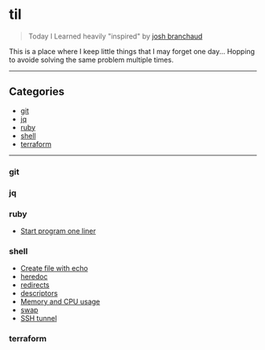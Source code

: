 # til

> Today I Learned
> heavily "inspired" by [josh branchaud](https://dev.to/jbranchaud/how-i-built-a-learning-machine-45k9)

This is a place where I keep little things that I may forget one day...
Hopping to avoide solving the same problem multiple times.

---

## Categories

- [git](#git)
- [jq](#jq)
- [ruby](#ruby)
- [shell](#shell)
- [terraform](#terraform)

---

### git

### jq

### ruby

- [Start program one liner](ruby/star_program_one_liner.md)

### shell

- [Create file with echo](shell/create_file_with_echo.md)
- [heredoc](shell/heredoc.md)
- [redirects](shell/redirects.md)
- [descriptors](shell/descriptors.md)
- [Memory and CPU usage](shell/memory_and_cpu_usage.md)
- [swap](shell/swap.md)
- [SSH tunnel](shell/ssh_tunnel.md)

### terraform
